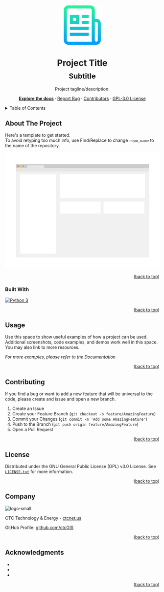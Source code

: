 <!-- Modified fork of othneildrew's Best-README-Template: https://github.com/othneildrew/Best-README-Template/ -->
<a name="readme-top"></a>



<!-- PROJECT HEADER -->
<div align="center">

  [![Logo][icon-img]][repo-url]

  <h1>
    Project Title
    <br>
    <sub>
      Subtitle
    </sub>
  </h1>
  <p>
    Project tagline/description.
  </p>
  <p>

[**Explore the docs**][docs-url] · [Report Bug][issues-url] · [Contributors][contributors-url] · [GPL-3.0 License][license-url]

  </p>
</div>


<!-- TABLE OF CONTENTS -->
<details>
  <summary>Table of Contents</summary>
  <ol>
    <li><a href="#about-the-project">About The Project</a></li>
    <li><a href="#usage">Usage</a></li>
    <li><a href="#contributing">Contributing</a></li>
    <li><a href="#license">License</a></li>
    <li><a href="#company">Company</a></li>
    <li><a href="#acknowledgments">Acknowledgments</a></li>
  </ol>
</details>



<!-- ABOUT THE PROJECT -->
## About The Project

Here's a template to get started. <br>
To avoid retyping too much info, use Find/Replace to change `repo_name` to the name of the repository.

![product-screenshot]

<p align="right">(<a href="#readme-top">back to top</a>)</p>



### Built With

[![Python 3][Python]][Python-url]

<p align="right">(<a href="#readme-top">back to top</a>)</p>



<!-- USAGE EXAMPLES -->
## Usage

Use this space to show useful examples of how a project can be used. Additional screenshots, code examples, and demos work well in this space. You may also link to more resources.

_For more examples, please refer to the [Documentation][docs-url]_

<p align="right">(<a href="#readme-top">back to top</a>)</p>



<!-- CONTRIBUTING -->
## Contributing

If you find a bug or want to add a new feature that will be universal to the code, please create and issue and open a new branch.

1. Create an Issue
2. Create your Feature Branch (`git checkout -b feature/AmazingFeature`)
3. Commit your Changes (`git commit -m 'Add some AmazingFeature'`)
4. Push to the Branch (`git push origin feature/AmazingFeature`)
5. Open a Pull Request

<p align="right">(<a href="#readme-top">back to top</a>)</p>



<!-- LICENSE -->
## License

Distributed under the GNU General Public License (GPL) v3.0 License. See [`LICENSE.txt`][license-url] for more information.

<p align="right">(<a href="#readme-top">back to top</a>)</p>



<!-- COMPANY -->
## Company

![logo-small](https://www.ctcnet.us/)

CTC Technology & Energy - [ctcnet.us](https://www.ctcnet.us/)

GitHub Profile: [github.com/ctcGIS](https://github.com/ctcGIS)

<p align="right">(<a href="#readme-top">back to top</a>)</p>



<!-- ACKNOWLEDGMENTS -->
## Acknowledgments

* []()
* []()
* []()

<p align="right">(<a href="#readme-top">back to top</a>)</p>



<!-- MARKDOWN LINKS & IMAGES -->
<!-- https://www.markdownguide.org/basic-syntax/#reference-style-links -->
[icon-img]: images/icon.png
[logo-small]: images/logo_small.png
[repo-url]: https://github.com/ctcGIS/repo_name
[issues-url]: https://github.com/ctcGIS/repo_name/issues
[docs-url]: https://github.com/ctcGIS/repo_name/tree/main/docs
[contributors-url]: https://github.com/ctcGIS/repo_name/graphs/contributors
[license-url]: https://github.com/ctcGIS/repo_name/blob/main/LICENSE.txt
[product-screenshot]: images/screenshot.png
[Python]: https://img.shields.io/badge/python-3-blue?style=for-the-badge&logo=python&logoColor=white
[Python-url]: https://www.python.org/ 
